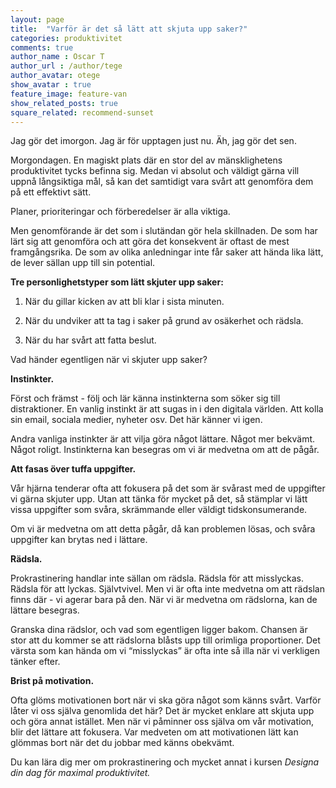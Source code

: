 ```yaml
---
layout: page
title:  "Varför är det så lätt att skjuta upp saker?"
categories: produktivitet
comments: true
author_name : Oscar T
author_url : /author/tege
author_avatar: otege
show_avatar : true
feature_image: feature-van
show_related_posts: true
square_related: recommend-sunset
---
```


Jag gör det imorgon. Jag är för upptagen just nu. 
Äh, jag gör det sen. 

Morgondagen. En magiskt plats där en stor del av mänsklighetens produktivitet tycks befinna sig.
Medan vi absolut och väldigt gärna vill uppnå långsiktiga mål, så kan det samtidigt vara svårt att genomföra dem på ett effektivt sätt. 

Planer, prioriteringar och förberedelser är alla viktiga.

Men genomförande är det som i slutändan gör hela skillnaden. De som har lärt sig att genomföra och att göra det konsekvent är oftast de mest framgångsrika. De som av olika anledningar inte får saker att hända lika lätt, de lever sällan upp till sin potential.

 **Tre personlighetstyper som lätt skjuter upp saker:**

1. När du gillar kicken av att bli klar i sista minuten.

2. När du undviker att ta tag i saker på grund av osäkerhet och rädsla.

3. När du har svårt att fatta beslut.



Vad händer egentligen när vi skjuter upp saker?


 **Instinkter.**

Först och främst - följ och lär känna instinkterna som söker sig till distraktioner. En vanlig instinkt är att sugas in i den digitala världen. Att kolla sin email, sociala medier, nyheter osv. Det här känner vi igen.

Andra vanliga instinkter är att vilja göra något lättare. Något mer bekvämt. Något roligt. Instinkterna kan besegras om vi är medvetna om att de pågår.

 **Att fasas över tuffa uppgifter.** 

Vår hjärna tenderar ofta att fokusera på det som är svårast med de uppgifter vi gärna skjuter upp. Utan att tänka för mycket på det, så stämplar vi lätt vissa uppgifter som svåra, skrämmande eller väldigt tidskonsumerande.

Om vi är medvetna om att detta pågår, då kan problemen lösas, och svåra uppgifter kan brytas ned i lättare.

 **Rädsla.**

Prokrastinering handlar inte sällan om rädsla. Rädsla för att misslyckas. Rädsla för att lyckas. Självtvivel. Men vi är ofta inte medvetna om att rädslan finns där - vi agerar bara på den. När vi är medvetna om rädslorna, kan de lättare besegras. 

Granska dina rädslor, och vad som egentligen ligger bakom. Chansen är stor att du kommer se att rädslorna blåsts upp till orimliga proportioner. Det värsta som kan hända om vi “misslyckas” är ofta inte så illa när vi verkligen tänker efter.

 **Brist på motivation.**

Ofta glöms motivationen bort när vi ska göra något som känns svårt. Varför låter vi oss själva genomlida det här? Det är mycket enklare att skjuta upp och göra annat istället. Men när vi påminner oss själva om vår motivation, blir det lättare att fokusera. Var medveten om att motivationen lätt kan glömmas bort när det du jobbar med känns obekvämt.


Du kan lära dig mer om prokrastinering och mycket annat i kursen _Designa din dag för maximal produktivitet._
